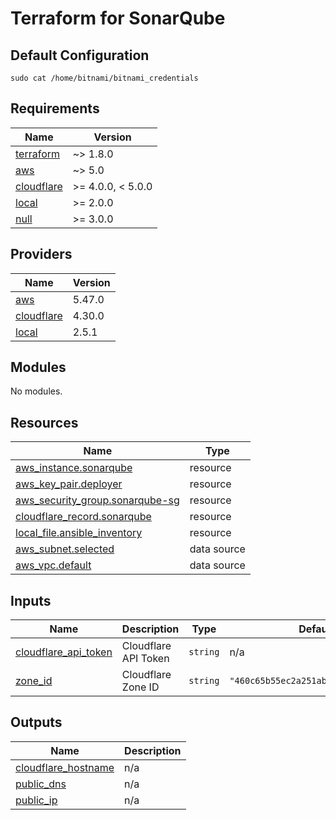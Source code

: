 # Terraform for SonarQube

## Default Configuration
```shell
sudo cat /home/bitnami/bitnami_credentials
```

<!-- BEGIN_TF_DOCS -->
## Requirements

| Name | Version |
|------|---------|
| <a name="requirement_terraform"></a> [terraform](#requirement\_terraform) | ~> 1.8.0 |
| <a name="requirement_aws"></a> [aws](#requirement\_aws) | ~> 5.0 |
| <a name="requirement_cloudflare"></a> [cloudflare](#requirement\_cloudflare) | >= 4.0.0, < 5.0.0 |
| <a name="requirement_local"></a> [local](#requirement\_local) | >= 2.0.0 |
| <a name="requirement_null"></a> [null](#requirement\_null) | >= 3.0.0 |

## Providers

| Name | Version |
|------|---------|
| <a name="provider_aws"></a> [aws](#provider\_aws) | 5.47.0 |
| <a name="provider_cloudflare"></a> [cloudflare](#provider\_cloudflare) | 4.30.0 |
| <a name="provider_local"></a> [local](#provider\_local) | 2.5.1 |

## Modules

No modules.

## Resources

| Name | Type |
|------|------|
| [aws_instance.sonarqube](https://registry.terraform.io/providers/hashicorp/aws/latest/docs/resources/instance) | resource |
| [aws_key_pair.deployer](https://registry.terraform.io/providers/hashicorp/aws/latest/docs/resources/key_pair) | resource |
| [aws_security_group.sonarqube-sg](https://registry.terraform.io/providers/hashicorp/aws/latest/docs/resources/security_group) | resource |
| [cloudflare_record.sonarqube](https://registry.terraform.io/providers/cloudflare/cloudflare/latest/docs/resources/record) | resource |
| [local_file.ansible_inventory](https://registry.terraform.io/providers/hashicorp/local/latest/docs/resources/file) | resource |
| [aws_subnet.selected](https://registry.terraform.io/providers/hashicorp/aws/latest/docs/data-sources/subnet) | data source |
| [aws_vpc.default](https://registry.terraform.io/providers/hashicorp/aws/latest/docs/data-sources/vpc) | data source |

## Inputs

| Name | Description | Type | Default | Required |
|------|-------------|------|---------|:--------:|
| <a name="input_cloudflare_api_token"></a> [cloudflare\_api\_token](#input\_cloudflare\_api\_token) | Cloudflare API Token | `string` | n/a | yes |
| <a name="input_zone_id"></a> [zone\_id](#input\_zone\_id) | Cloudflare Zone ID | `string` | `"460c65b55ec2a251ab45cf8eedac4734"` | no |

## Outputs

| Name | Description |
|------|-------------|
| <a name="output_cloudflare_hostname"></a> [cloudflare\_hostname](#output\_cloudflare\_hostname) | n/a |
| <a name="output_public_dns"></a> [public\_dns](#output\_public\_dns) | n/a |
| <a name="output_public_ip"></a> [public\_ip](#output\_public\_ip) | n/a |
<!-- END_TF_DOCS -->
